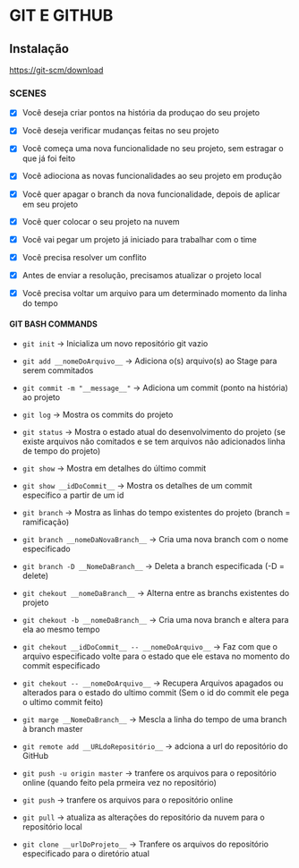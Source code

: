 # GIT E GITHUB

## Instalação

<https://git-scm/download>

### SCENES

- [x] Você deseja criar pontos na história da produçao do seu projeto
- [x] Vocẽ deseja verificar mudanças feitas no seu projeto

- [x] Você começa uma nova funcionalidade no seu projeto, sem estragar o que já foi feito
- [x] Você adiociona as novas funcionalidades ao seu projeto em produção
- [x] Você quer apagar o branch da nova funcionalidade, depois de aplicar em seu projeto

- [x] Você quer colocar o seu projeto na nuvem

- [x] Você vai pegar um projeto já iniciado para trabalhar com o time
- [x] Você precisa resolver um conflito
- [x] Antes de enviar a resolução, precisamos atualizar o projeto local

- [x] Você precisa voltar um arquivo para um determinado momento da linha do tempo

#### GIT BASH COMMANDS

- `git init` -> Inicializa um novo repositório git vazio
- `git add __nomeDoArquivo__` -> Adiciona o(s) arquivo(s) ao Stage para serem commitados
- `git commit -m "__message__"` -> Adiciona um commit (ponto na história) ao projeto

- `git log` -> Mostra os commits do projeto
- `git status` -> Mostra o estado atual do desenvolvimento do projeto (se existe arquivos não comitados e se tem arquivos não adicionados  linha de tempo do projeto)
- `git show` -> Mostra em detalhes do último commit
- `git show __idDoCommit__` -> Mostra os detalhes de um commit específico a partir de um id

- `git branch` -> Mostra as linhas do tempo existentes do projeto (branch = ramificação)
- `git branch __nomeDaNovaBranch__` -> Cria uma nova branch com o nome especificado
- `git branch -D __NomeDaBranch__` -> Deleta a branch especificada (-D = delete)
- `git chekout __nomeDaBranch__` -> Alterna entre as branchs existentes do projeto
- `git chekout -b __nomeDaBranch__` -> Cria uma nova branch e altera para ela ao mesmo tempo
- `git chekout __idDoCommit__ -- __nomeDoArquivo__` -> Faz com que o arquivo especificado volte para o estado que ele estava no momento do commit especificado
- `git chekout -- __nomeDoArquivo__` -> Recupera Arquivos apagados ou alterados para o estado do ultimo commit (Sem o id do commit ele pega o ultimo commit feito)
- `git marge __NomeDaBranch__` -> Mescla a linha do tempo de uma branch à branch master

- `git remote add __URLdoRepositório__` -> adciona a url do repositório do GitHub
- `git push -u origin master` -> tranfere os arquivos para o repositório online (quando feito pela prmeira vez no repositório)
- `git push` -> tranfere os arquivos para o repositório online
- `git pull` -> atualiza as alterações do repositório da nuvem para o repositório local

- `git clone __urlDoProjeto__` -> Tranfere os arquivos do repositório especificado para o diretório atual
